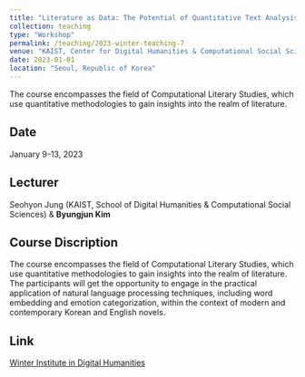 ```yaml
---
title: "Literature as Data: The Potential of Quantitative Text Analysis"
collection: teaching
type: "Workshop"
permalink: /teaching/2023-winter-teaching-7
venue: "KAIST, Center for Digital Humanities & Computational Social Sciences"
date: 2023-01-01
location: "Seoul, Republic of Korea"
---
```


The course encompasses the field of Computational Literary Studies, which use quantitative methodologies to gain insights into the realm of literature.

## Date
January 9-13, 2023

## Lecturer
Seohyon Jung (KAIST, School of Digital Humanities & Computational Social Sciences) & **Byungjun Kim**

## Course Discription
The course encompasses the field of Computational Literary Studies, which use quantitative methodologies to gain insights into the realm of literature. The participants will get the opportunity to engage in the practical application of natural language processing techniques, including word embedding and emotion categorization, within the context of modern and contemporary Korean and English novels.

## Link

[Winter Institute in Digital Humanities](https://dhcss.kaist.ac.kr/pages/sub/sub_0302)